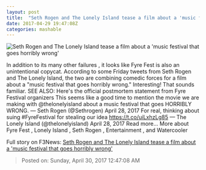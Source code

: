 ```yaml
---
layout: post
title:  "Seth Rogen and The Lonely Island tease a film about a 'music festival that goes horribly wrong'"
date: 2017-04-29 19:47:08Z
categories: mashable
---
```


![Seth Rogen and The Lonely Island tease a film about a 'music festival that goes horribly wrong'](http://i.amz.mshcdn.com/adUJT0T74ZiCynzE91drGrlFCCM=/1200x630/2017%2F04%2F29%2F66%2F09ccfe90df5e442db95554b2867097eb.9b327.jpg)

In addition to its many other failures , it looks like Fyre Fest is also an unintentional copycat. According to some Friday tweets from Seth Rogen and The Lonely Island, the two are combining comedic forces for a film about a "music festival that goes horribly wrong." Interesting! That sounds familiar. SEE ALSO: Here's the official postmortem statement from Fyre Festival organizers This seems like a good time to mention the movie we are making with @thelonelyisland about a music festival that goes HORRIBLY WRONG. — Seth Rogen (@Sethrogen) April 28, 2017 For real, thinking about suing #FyreFestival for stealing our idea https://t.co/uiLxhzLg85 — The Lonely Island (@thelonelyisland) April 28, 2017 Read more... More about Fyre Fest , Lonely Island , Seth Rogen , Entertainment , and Watercooler


Full story on F3News: [Seth Rogen and The Lonely Island tease a film about a 'music festival that goes horribly wrong'](http://www.f3nws.com/n/GAFW4B)

> Posted on: Sunday, April 30, 2017 12:47:08 AM
